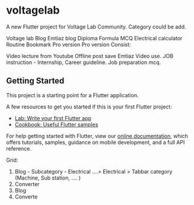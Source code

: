 # voltagelab

A new Flutter project for Voltage Lab Community. Category could be add.

Voltage lab Blog
Emtiaz blog
Diploma
Formula
MCQ
Electrical calculator
Routine
Bookmark
Pro version
Pro version Consist:

Video lecture from Youtube
Offline post save
Emtiaz Video use.
JOB instruction - Internship, Career guideline.
Job preparation mcq.

## Getting Started

This project is a starting point for a Flutter application.

A few resources to get you started if this is your first Flutter project:

- [Lab: Write your first Flutter app](https://flutter.dev/docs/get-started/codelab)
- [Cookbook: Useful Flutter samples](https://flutter.dev/docs/cookbook)

For help getting started with Flutter, view our
[online documentation](https://flutter.dev/docs), which offers tutorials,
samples, guidance on mobile development, and a full API reference.


Grid: 

1. Blog - Subcategory - Electrical ....> Electrical > Tabbar category (Machine, Sub station, ....  )
2. Converter
3. Blog 
4. Converte


